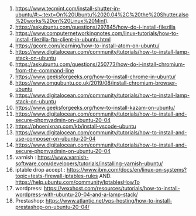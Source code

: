 1. https://www.tecmint.com/install-shutter-in-ubuntu/#:~:text=On%20Ubuntu%2020.04%2C%20the%20Shutter,also%20works%20on%20Linux%20Mint).
2. https://askubuntu.com/questions/297845/how-do-i-install-filezilla
3. https://www.computernetworkingnotes.com/linux-tutorials/how-to-install-filezilla-ftp-client-in-ubuntu.html
4. https://gcore.com/learning/how-to-install-atom-on-ubuntu/
5. https://www.digitalocean.com/community/tutorials/how-to-install-lamp-stack-on-ubuntu
6. https://askubuntu.com/questions/250773/how-do-i-install-chromium-from-the-command-line
7. https://www.geeksforgeeks.org/how-to-install-chrome-in-ubuntu/
8. https://www.omgubuntu.co.uk/2019/08/install-chromium-browser-ubuntu
9. https://www.digitalocean.com/community/tutorials/how-to-install-lamp-stack-on-ubuntu
10. https://www.geeksforgeeks.org/how-to-install-kazam-on-ubuntu/
11. https://www.digitalocean.com/community/tutorials/how-to-install-and-secure-phpmyadmin-on-ubuntu-20-04
12. https://phoenixnap.com/kb/install-vscode-ubuntu
13. https://www.digitalocean.com/community/tutorials/how-to-install-and-use-composer-on-ubuntu-20-04
14. https://www.digitalocean.com/community/tutorials/how-to-install-and-secure-phpmyadmin-on-ubuntu-20-04
15. varnish : https://www.varnish-software.com/developers/tutorials/installing-varnish-ubuntu/
16. iptable drop accept : https://www.ibm.com/docs/en/linux-on-systems?topic=tests-firewall-iptables-rules
    AND.  https://help.ubuntu.com/community/IptablesHowTo
17. wordpress: https://vexxhost.com/resources/tutorials/how-to-install-wordpress-with-ubuntu-20-04-and-a-lamp-stack/
18. Prestashop:   https://www.atlantic.net/vps-hosting/how-to-install-prestashop-on-ubuntu-20-04/
